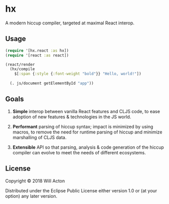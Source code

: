 # hx

A modern hiccup compiler, targeted at maximal React interop.

## Usage

```clojure
(require '[hx.react :as hx])
(require '[react :as react])

(react/render
  (hx/compile
    $[:span {:style {:font-weight "bold"}} "Hello, world!"])
             
  (. js/document getElementById "app"))
```

## Goals

1. **Simple** interop between vanilla React features and CLJS code, to ease
   adoption of new features & technologies in the JS world.
   
2. **Performant** parsing of hiccup syntax; impact is minimized by using macros,
   to remove the need for runtime parsing of hiccup and minimize marshalling of
   CLJS data.
   
3. **Extensible** API so that parsing, analysis & code generation of the hiccup
   compiler can evolve to meet the needs of different ecosystems.

## License

Copyright © 2018 Will Acton

Distributed under the Eclipse Public License either version 1.0 or (at
your option) any later version.
